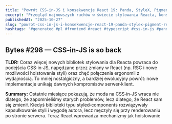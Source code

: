 ```yaml
---
title: "Powrót CSS‑in‑JS i konsekwencje React 19: Panda, StyleX, Pigment, Restyle oraz wydajność"
excerpt: "Przegląd najnowszych ruchów w świecie stylowania Reacta, konsekwencji React 19 dla Suspense oraz praktycznych porad dotyczących budowania wydajnych aplikacji."
publishedAt: "2025-10-27"
slug: "powrot-css-in-js-i-konsekwencje-react-19-panda-stylex-pigment-restyle-wydajnosc"
hashtags: "#generated #pl #frontend #react #typescript #css-in-js #panda-css #stylex #pigment-css #restyle #react-19 #suspense #react-server-components #rsc #performance #web-performance #speedcurve #tanstack-query #architecture #ai"
---
```


## Bytes #298 — CSS‑in‑JS is so back
**TLDR:** Coraz więcej nowych bibliotek stylowania dla Reacta powraca do podejścia CSS‑in‑JS, napędzane przez zmiany w React (np. RSC i nowe możliwości hoistowania styli) oraz chęć połączenia ergonomii z wydajnością. To mniej nostalgiczny, a bardziej ewolucyjny powrót: nowe implementacje unikają dawnych kompromisów serwer‑klient.

**Summary:**
Ostatnie miesiące pokazują, że moda na CSS‑in‑JS wraca nie dlatego, że zapomnieliśmy starych problemów, lecz dlatego, że React sam się zmienił. Kiedyś biblioteki typu styled‑components rozwiązywały kapsułkowanie styli i wygodę autora, lecz męczyły się przy renderowaniu po stronie serwera. Teraz React wprowadza mechanizmy jak hoistowanie <style> i lepsze wsparcie dla współbieżnego oraz strumieniowego renderowania po stronie serwera — to daje nowej generacji bibliotek prawdziwą szansę.

Autor zauważa także czynnik cykliczności: pomysły, które kiedyś działały, wracają w nowej formie, bo ekosystem i wymagania się zmieniły. Różnica między dawnymi i nowymi rozwiązaniami to głównie przesunięcie ciężaru: zamiast manipulacji DOMem w czasie wykonywania, współczesne podejścia generują CSS już podczas buildu, albo kombinują deterministyczne klasy atomiczne, co upraszcza serwerowe scenariusze i minimalizuje runtime.

Praktycznie oznacza to, że narzędzia wybieramy teraz nie tylko pod kątem DX, ale też zgodności z architekturą aplikacji: czy używamy React Server Components, czy potrzebujemy ściśle deterministycznych klas dla dużych bibliotek komponentów, czy zależy nam na typowaniu w TypeScript. Jeśli planujesz migrację do RSC lub App Routera w Next.js, warto przejrzeć te nowe biblioteki z punktu widzenia integracji z serwerem i rozmiaru bundle'u.

**Key takeaways:**
- React 19 i RSC zmieniają reguły gry dla strategii stylowania; stare kompromisy już nie muszą obowiązywać.
- Nowe biblioteki skupiają się na build‑time, deterministyczności i minimalnym runtime.
- Wybór rozwiązania stylowania powinien zależeć od architektury aplikacji (RSC vs. CSR) i potrzeb w zakresie typowania i skalowalności.

**Link:** [Bytes #298 — CSS‑in‑JS is so back](https://bytes.dev/archives/298)

---

## Panda CSS — Build modern websites using build time and type-safe CSS‑in‑JS
**TLDR:** Panda CSS to biblioteka generująca CSS w czasie buildu, z naciskiem na typowanie TypeScript, wzorce (recipes) i kompatybilność z RSC — obietnica: zero runtime przy dobrym DX. To przykład podejścia „CSS‑in‑JS, ale bez kosztu runtime”.

**Summary:**
Panda CSS pokazuje jak można zachować ergonomię pisania styli w JS/TS, jednocześnie wypluwając statyczne pliki CSS podczas budowania aplikacji. To ważne, bo wiele problemów klasycznych CSS‑in‑JS wynikało z konieczności wstrzykiwania stylów w runtime — co kolidowało z SSR i rozmiarem JS. Panda stawia na nowoczesne techniki CSS: cascade layers, zmienne, selectory :where i podejście tokenów zgodne z propozycjami W3C.

Dodatkowym elementem jest typowanie: integracja z TypeScript pozwala na bezbłędne API podczas tworzenia wzorców (recipes) i wariantów, co w praktyce oznacza mniejsze błędy projektowe i bardziej przewidywalne systemy designu. Panda oferuje też funkcje podobne do CVA czy Stitches — czyli komponowalne, wielowariantowe receptury styli, które można bezpiecznie użyć w dużych kodowych bazach.

Z architektonicznego punktu widzenia Panda jest naturalnym wyborem tam, gdzie chcemy zachować lokalne, komponowalne API, ale nie chcemy kosztów runtime ani komplikacji przy serwerowym renderowaniu. To sprawia, że biblioteka jest szczególnie atrakcyjna dla zespołów budujących bibliotekę komponentów lub produkty, które muszą skalować wielkość CSS.

**Key takeaways:**
- Panda generuje CSS podczas buildu: brak runtime kosztów i lepsza kompatybilność z SSR/RSC.
- Mocne wsparcie TypeScript poprawia bezpieczeństwo API i DX dla zespołów.
- Dobre wyjście dla design systems i dużych aplikacji, które potrzebują deterministycznych klas.

**Link:** [Panda CSS](https://panda-css.com/)

---

## Introducing StyleX
**TLDR:** StyleX od Meta to system stylowania oparty na compile‑time transformacjach, dający atomowe klasy, przewidywalność specyficzności i wsparcie typów — optymalizowany pod ogromne codebase’y i wydajność przeglądarek.

**Summary:**
StyleX to odpowiedź na potrzeby dużych, wielomodułowych aplikacji: deterministyczne generowanie atomowych klas CSS na etapie kompilacji. Meta kładzie nacisk na skalowalność — ich babel plugin ma sobie radzić z tysiącami komponentów i plików, z cache’owaniem na poziomie plików. Kluczowe cechy to brak konfliktów specyficzności, możliwość łączenia styli przez plikowe granice i minimalny runtime (praktycznie jedynie łączenie nazw klas).

To podejście rozwiązuje dwa powtarzające się problemy: nieprzewidywalność cascade/specyficzności w dużych zespołach oraz koszty performansu związane z wstrzykiwaniem styli w runtime. StyleX daje też typowe narzędzia do ograniczania, które właściwości komponent może przyjmować — przydatne w silnie typowanych bibliotekach komponentów.

Dla architektów systemów UI StyleX jest interesujący, bo obiecuje, że wraz z rosnącą liczbą komponentów rozmiar CSS będzie się plateau‑ować dzięki atomizacji. W praktyce oznacza to mniej pracy przy optymalizacji pedału CSS i przewidywalne wyniki renderowania nawet przy dużym wzroście aplikacji.

**Key takeaways:**
- StyleX generuje atomowe klasy na etapie kompilacji, co zmniejsza rozmiar i problemy ze specyficznością.
- Projektowany pod bardzo duże codebase’y i biblioteki komponentów z naciskiem na wydajność.
- Typy i możliwości kompozycji sprawiają, że nadaje się do silnie typowanych, rozszerzalnych systemów UI.

**Link:** [Introducing StyleX](https://stylexjs.com/blog/introducing-stylex)

---

## A preview of Pigment CSS — the next generation of CSS‑in‑JS (MUI)
**TLDR:** Pigment CSS to zero‑runtime CSS‑in‑JS stworzony przez MUI, zaprojektowany z myślą o kompatybilności z React Server Components i migracji użytkowników MUI z Emotion bez konieczności dużych zmian w API.

**Summary:**
Material UI potrzebowało ścieżki do migracji w erze RSC: wiele istniejących bibliotek stylowania opiera się na React context i runtime‑owym wstrzykiwaniu styli — to koliduje z podejściem server‑first. Pigment to odpowiedź MUI: generuje skompilowane, colocated pliki CSS w czasie buildu, minimalizując runtime i zachowując znane wzorce API, by ułatwić migrację z Emotion czy styled‑components.

Produktowo Pigment stara się zredukować bóle migracji, zachować developer experience i jednocześnie umożliwić bibliotekom takim jak MUI pracę w środowisku App Router / RSC — tam, gdzie kontekst Reacta na kliencie nie zawsze działa. To pokazuje szerszy trend: wielkie biblioteki UI muszą zapewnić ścieżki migracji, bo ich użytkownicy oczekują stabilności i minimalnych zmian.

Dla zespołów frontendowych to sygnał, że „zero runtime” i zgodność z RSC stają się standardem projektowym, a biblioteki, które tego nie zapewnią, będą miały trudniejsze zadanie przekonania użytkowników do migracji.

**Key takeaways:**
- Pigment to zero‑runtime, build‑time generacja CSS, zaprojektowana z myślą o RSC.
- MUI stawia na minimalne łamanie API, ułatwiając migrację z Emotion.
- Trend: biblioteki komponentów muszą dostosować się do server‑first paradoksu React.

**Link:** [A preview of Pigment CSS — MUI](https://mui.com/blog/introducing-pigment-css/)

---

## Restyle — Zero Config CSS for React
**TLDR:** Restyle to biblioteka oferująca „zero config” stylowanie: styled components, style props, css function i css prop, ze wsparciem dla wariantów, pseudo‑selektorów i themingu — skupiona na prostocie użycia i elastyczności.

**Summary:**
Restyle stawia na prostotę: oferuje API styled, style props, css prop i narzędzia do komponowania stylów, media queries, keyframes i theming bez rozbudowanej konfiguracji. Model jest pragmatyczny: autorzy chcą dać prosty, przewidywalny sposób tworzenia komponentów stylowych, który łatwo przyjąć w istniejącym projekcie.

W praktyce Restyle wprowadza mechanizm separacji style props od zwykłych propsów i używa pragmy dla css prop, co jest wygodne w TypeScript. Dla inżynierów oznacza to mniejsze tarcie przy budowie komponentów, a jednocześnie dostęp do ważnych funkcji: wariantów, pseudoselektorów i responsywności.

Z architektonicznego punktu widzenia Restyle będzie atrakcyjny tam, gdzie zespół chce szybko zbudować spójny UI bez wdrażania ciężkich narzędzi kompilacyjnych. Jednak jeśli celem jest absolutnie minimalny runtime lub ściśle zdefiniowane, atomiczne klasy, to podejścia build‑time (jak Panda czy Pigment) mogą lepiej pasować.

**Key takeaways:**
- Restyle upraszcza tworzenie komponentów stylowych bez skomplikowanej konfiguracji.
- Dobre dla szybkiego prototypowania i zespołów ceniących prosty DX.
- Warto rozważyć kompromis między wygodą a strategiami minimalizującymi runtime CSS.

**Link:** [Restyle — Zero Config CSS for React](https://www.restyle.dev/)

---

## React 19 and Suspense — A Drama in 3 Acts (TkDodo)
**TLDR:** React 19 wprowadził zmianę w zachowaniu Suspense: rodzeństwo w tym samym boundary przestało domyślnie ładować równolegle, co dla wielu bibliotek takich jak react‑query wygenerowało nieoczekiwane „waterfall” podczas fetchowania danych. To uderza w optymalizacje i wymaga przemyślenia wzorców użycia Suspense.

**Summary:**
Dominik rozbiera sytuację na czynniki pierwsze: React 19 przyniósł świetne nowości, ale także subtelną zmianę w modelu Suspense, która sprawiła, że komponenty‑rodzeństwo w jednym Suspense boundary przestały inicjować fetchy równolegle. Skutek praktyczny to często wolniejsze ładowanie, bo zamiast jednego równoległego zestawu żądań mamy sekwencyjne kroki.

Autor przedstawia proces odkrycia problemu i jak wpłynął on na przykładki edukacyjne i realne biblioteki. Omawia kiedy to zachowanie jest istotne: tam, gdzie wiele równoległych zapytań było planowane jako niezależne, a oczekiwanie miało występować tylko na poziomie prezentacji. Zmiana zatem wymaga od architektów i autorów bibliotek ponownego przemyślenia jak organizować boundaries i kiedy wręcz trzeba wymusić równoległość.

Praktyczne implikacje to: przegląd istniejących Suspense boundaries, testy integracyjne obciążeniowe dla scenariuszy fetchowania równoległego i być może rekompozycja komponentów tak, by fetchy były inicjowane poza jednym wspólnym boundary, bądź zastosowanie explicitnych mechanizmów uruchamiania zapytań równolegle. Autor konsekwentnie radzi, by nie panikować, ale systematycznie testować i przemyśleć wzorce projektu.

**Key takeaways:**
- React 19 zmienił domyślne zachowanie Suspense dla rodzeństwa, prowadząc do możliwych waterfalli.
- Przejrzyj Suspense boundaries i tam, gdzie zależy ci na równoległości, inicjuj fetchy poza wspólną granicą.
- Testy i benchmarki scenariuszy renderowania są teraz ważniejsze niż kiedykolwiek.

**Link:** [React 19 and Suspense — A Drama in 3 Acts](https://tkdodo.eu/blog/react-19-and-suspense-a-drama-in-3-acts)

---

## How React 19 (Almost) Made the Internet Slower — The Miners
**TLDR:** Analiza pokazuje, że zmiana w React 19 związana z Suspense może znacząco pogorszyć wydajność wielu aplikacji poprzez wprowadzenie sekwencyjnego ładowania danych zamiast równoległego; tuż obok technicznych wyjaśnień znajdziemy rekomendacje jak temu zapobiec.

**Summary:**
Artykuł wyjaśnia mechanikę Suspense i dlaczego zmiana w React 19 jest nie tylko drobnym tweakem, ale realnym zagrożeniem dla wydajności aplikacji, które wcześniej polegały na równoległym fetchowaniu w rodzeństwie komponentów. Autor zarysowuje przykłady i porównuje zachowania przed i po, pokazując jak subtelna zmiana w schedulerze renderowania wpływa na widoczne czasy ładowania.

Dla osób odpowiedzialnych za architekturę frontendu to ostrzeżenie: nawet optymalny wzorzec użycia Suspense wymaga teraz rewizji. Proponowane konkretne strategie to rozbijanie boundaries, inicjowanie zapytań wyżej w drzewie, używanie zapleczowych koordynatorów fetchów lub wykorzystanie bibliotek które jawnie zarządzają równoległością niezależnie od modelu Suspense.

Analiza kończy się refleksją: ekosystem szybko się zmienia, a biblioteki i aplikacje muszą utrzymywać testy wydajności jako stały element CI. W praktyce, autor namawia do proaktywnej diagnostyki i adaptacji istniejących wzorców architektonicznych zamiast oczekiwać, że frameworki będą zawsze zachowywać się „po staremu”.

**Key takeaways:**
- Zmiana w Suspense może wprowadzić sekwencyjne ładowanie zamiast równoległego, pogarszając wydajność.
- Rozbijanie Suspense boundaries i wcześniejsze inicjowanie fetchów to proste sposoby ograniczające regresję.
- Wydajność musi być częścią testów CI, a architektura powinna uwzględniać oczekiwane zachowania renderera.

**Link:** [How React 19 (Almost) Made the Internet Slower](https://blog.codeminer42.com/how-react-19-almost-made-the-internet-slower/)

---

## Performance testing in CI: Let's break the build! (SpeedCurve)
**TLDR:** Włączenie testów wydajności do pipeline’u CI i „łamanie buildu” przy przekroczeniu budgetów to skuteczny sposób, by zapobiegać regresjom wydajności w dłuższej perspektywie. To nie tylko techniczny krok, ale zmiana procesu.

**Summary:**
SpeedCurve prezentuje praktyczne podejście: traktuj wydajność jako kryterium akceptacji zmian kodu. Integracja testów wydajności w CI pozwala na wczesne wykrycie regresji i zapobiegać „powolnemu psuciu się” aplikacji, które następuje, gdy kolejne funkcje i skrypty są doklejane do projektu bez kontroli.

Autor opisuje jak ustawić performance budgets, jakie środowiska testowe są potrzebne (cache warmup, zbliżone do produkcji warunki, izolowane testy), oraz kiedy testy uruchamiać w pipeline’ie. Kluczowe jest dobre zaplanowanie: testy wydajnościowe muszą być deterministyczne i umieszczone w miejscu pipeline’u gdzie ich wynik ma sens (np. po deployu do środowiska integracyjnego).

Procesowo to wymaga ustalenia polityk: co jeśli build się złamie, kto podejmuje decyzję o zatwierdzeniu odstępstw, i jak śledzić fluktuacje (rate‑of‑change budgets). To zmiana kulturowa—wymaga wsparcia product ownerów, bo „break the build” dla wydajności oznacza blokowanie wdrożeń z powodów niefunkcjonalnych.

**Key takeaways:**
- Dodaj testy wydajności do CI i wykorzystaj performance budgets, by zapobiegać regresjom.
- Środowisko testowe musi naśladować production (cache, zasoby) dla wiarygodnych wyników.
- Wprowadzenie takiego procesu to zmiana organizacyjna — potrzeba polityk i właścicieli decyzji.

**Link:** [Performance testing in CI: Let's break the build!](https://www.speedcurve.com/blog/performance-testing-in-ci-lets-break-the-build/)

---

## NEW: RUM attribution and subparts for Interaction to Next Paint (SpeedCurve)
**TLDR:** SpeedCurve rozszerza diagnostykę RUM dla Interaction to Next Paint (INP) o atrybucję elementu i „subparts” (input delay, processing, presentation), co znacznie ułatwia lokalizowanie źródeł opóźnień w responsywności.

**Summary:**
INP jest metryką kluczową dla odbioru interaktywności — mierzy, jak szybko strona reaguje na rzeczywiste wejścia użytkownika. SpeedCurve dodaje szczegółową atrybucję: które elementy powodują złe INP, a także rozbicie na subparts, co pozwala odróżnić: opóźnienie wejścia, czas przetwarzania w callbacku oraz opóźnienie prezentacji (frame). To ogromna poprawa w praktycznej diagnostyce, bo surowa wartość INP niewiele mówi o przyczynie.

Dla zespołów frontendowych oznacza to szybsze zamknięcie pętli: zamiast zgadywać, czy winny jest event handler czy rendering, widzimy konkretne proporcje. To ułatwia priorytetyzację optymalizacji: czy trzeba zoptymalizować skrypt, rozbić długie zadania, czy poprawić rendering i rysowanie.

Z perspektywy architektury RUM i observability to krok w stronę bardziej działających metryk: lepsza atrybucja pozwala łączyć dane RUM z trace’ami lub profilami, co z kolei przyspiesza naprawę problemów wpływających na zaangażowanie użytkownika.

**Key takeaways:**
- INP rozbite na subparts pozwala precyzyjnie zlokalizować źródło opóźnień interakcji.
- Atrybucja elementów ułatwia powiązanie problemów z konkretnymi komponentami UI.
- Takie diagnostyki warto zintegrować z monitoringiem i procesem naprawczym w zespole.

**Link:** [RUM attribution and subparts for Interaction to Next Paint](https://www.speedcurve.com/blog/rum-attribution-subparts-interaction-to-next-paint/)

---
---

**Disclaimer:** This article was generated using [newsletter-ai](https://github.com/gmotyl/newsletter-ai) powered by claude-sonnet-4-20250514 LLM. While we strive for accuracy, please verify critical information independently.
